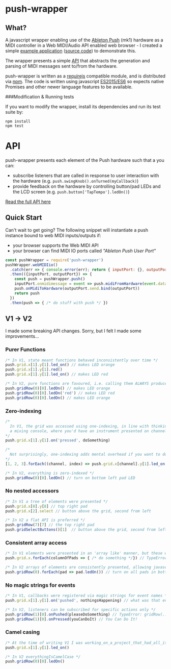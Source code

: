 # push-wrapper

## What?

A javascript wrapper enabling use of the [Ableton Push](https://www.ableton.com/en/push/) (mk1) hardware as a MIDI controller in a Web MIDI/Audio API enabled web browser - I created a simple [example application](https://chippanfire.com/push-wrapper-example.html) ([source code](https://github.com/crosslandwa/push-wrapper-example-site)) to demonstrate this.

The wrapper presents a simple [API](./API.md) that abstracts the generation and parsing of MIDI messages sent to/from the hardware.

push-wrapper is written as a [requirejs](http://requirejs.org/) compatible module, and is distributed via [npm](https://www.npmjs.com/package/push-wrapper). The code is written using javascript [ES2015/ES6](http://es6-features.org/) so expects native Promises and other newer language features to be available.

###Modification & Running tests

If you want to modify the wrapper, install its dependencies and run its test suite by:

    npm install
    npm test

# API

push-wrapper presents each element of the Push hardware such that a you can:
- subscribe listeners that are called in response to user interaction with the hardware (e.g. `push.swingKnob().onTurned(myCallback)`)
- provide feedback on the hardware by controlling button/pad LEDs and the LCD screen (e.g. `push.button['TapTempo'].ledOn()`)

[Read the full API here](https://github.com/crosslandwa/push-wrapper/blob/master/API.md)

## Quick Start
Can't wait to get going? The following snippet will instantiate a push instance bound to web MIDI inputs/outputs if:
- your browser supports the Web MIDI API
- your browser can find MIDI IO ports called *"Ableton Push User Port"*

```javascript
const pushWrapper = require('push-wrapper')
pushWrapper.webMIDIio()
  .catch(err => { console.error(err); return { inputPort: {}, outputPort: { send: () => {} } } })
  .then(({inputPort, outputPort}) => {
    const push = pushWrapper.push()
    inputPort.onmidimessage = event => push.midiFromHardware(event.data)
    push.onMidiToHardware(outputPort.send.bind(outputPort))
    return push
  })
  .then(push => { /* do stuff with push */ })
```

## V1 -> V2

I made some breaking API changes. Sorry, but I felt I made some improvements...

### Purer Functions

```javascript
/* In V1, state meant functions behaved inconsistently over time */
push.grid.x[1].y[1].led_on() // makes LED orange
push.grid.x[1].y[1].red()
push.grid.x[1].y[1].led_on() // makes LED red

/* In V2, pure functions are favoured, i.e. calling them ALWAYS produces the same results */
push.gridRow(0)[0].ledOn() // makes LED orange
push.gridRow(0)[0].ledOn('red') // makes LED red
push.gridRow(0)[0].ledOn() // makes LED orange
```

### Zero-indexing
```javascript
/*
  In V1, the grid was accessed using one-indexing, in line with thinking about
  a mixing console, where you'd have an instrument presented on channel 1 (rather than channel 0)
*/
push.grid.x[1].y[1].on('pressed', doSomething)

/*
  Not surprisingly, one-indexing adds mental overhead if you want to do anything with loops...
*/
[1, 2, 3].forEach((channel, index) => push.grid.x[channel].y[1].led_on()) // why aren't channel and index the same?

/* In V2, everything is zero-indexed */
push.gridRow(0)[0].ledOn() // turn on bottom left pad LED
```

### No nested accessors
```javascript
/* In V1 a tree of elements were presented */
push.grid.x[8].y[8] // top right pad
push.grid.x[2].select // button above the grid, second from left

/* In V2 a flat API is preferred */
push.gridRow(7)[7] // the top right pad
push.gridSelectButtons()[1]  // button above the grid, second from left
```

### Consistent array access
```javascript
/* In V1 elements were presented in an 'array like' manner, but these where really just maps with numeric keys... */
push.grid.x.forEach(columnOfPads => { /* do something */}) // TypeError: push.grid.x.forEach is not a function

/* In V2 arrays of elements are consistently presented, allowing javascript's native array APIs to be leveraged */
push.gridRow(0).forEach(pad => pad.ledOn()) // turn on all pads in bottom row of grid
```

### No magic strings for events
```javascript
/* In V1, callbacks were registered via magic strings for event names */
push.grid.x[1].y[1].on('pushed', nothingsHappening) // what was that event called again?

/* In V2, listeners can be subscribed for specific actions only */
push.gridRow(1)[0].onPushed(pleaseDoSomething) // TypeError: gridRow(...)[0].onPushed is not a function
push.gridRow(1)[0].onPressed(youCanDoIt) // You Can Do It!
```

### Camel casing
```javascript
/* At the time of writing V1 I was working_on_a_project_that_had_all_its_things_named_in_snake_case */
push.grid.x[1].y[1].led_on()

/* In V2 everythingIsCamelCase */
push.gridRow(0)[0].ledOn()
```
